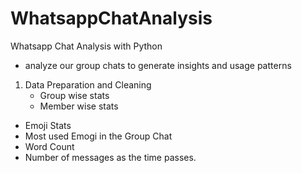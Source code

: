# WhatsappChatAnalysis
Whatsapp Chat Analysis with Python
- analyze our group chats to generate insights and usage patterns

1. Data Preparation and Cleaning
   - Group wise stats
   - Member wise stats
- Emoji Stats
- Most used Emogi in the Group Chat
- Word Count
- Number of messages as the time passes.

